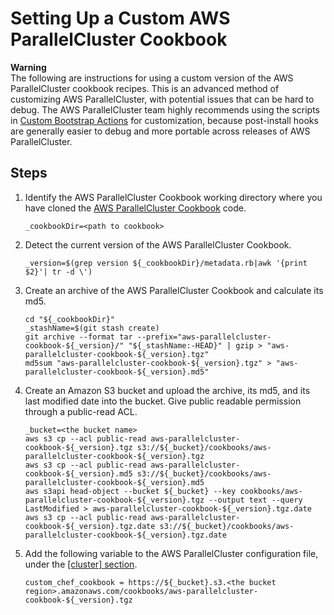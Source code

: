 # Setting Up a Custom AWS ParallelCluster Cookbook<a name="custom_cookbook"></a>

**Warning**  
The following are instructions for using a custom version of the AWS ParallelCluster cookbook recipes\. This is an advanced method of customizing AWS ParallelCluster, with potential issues that can be hard to debug\. The AWS ParallelCluster team highly recommends using the scripts in [Custom Bootstrap Actions](pre_post_install.md) for customization, because post\-install hooks are generally easier to debug and more portable across releases of AWS ParallelCluster\.

## Steps<a name="steps"></a>

1. Identify the AWS ParallelCluster Cookbook working directory where you have cloned the [AWS ParallelCluster Cookbook](https://github.com/aws/aws-parallelcluster-cookbook) code\.

   ```
   _cookbookDir=<path to cookbook>
   ```

1. Detect the current version of the AWS ParallelCluster Cookbook\.

   ```
   _version=$(grep version ${_cookbookDir}/metadata.rb|awk '{print $2}'| tr -d \')
   ```

1. Create an archive of the AWS ParallelCluster Cookbook and calculate its md5\.

   ```
   cd "${_cookbookDir}"
   _stashName=$(git stash create)
   git archive --format tar --prefix="aws-parallelcluster-cookbook-${_version}/" "${_stashName:-HEAD}" | gzip > "aws-parallelcluster-cookbook-${_version}.tgz"
   md5sum "aws-parallelcluster-cookbook-${_version}.tgz" > "aws-parallelcluster-cookbook-${_version}.md5"
   ```

1. Create an Amazon S3 bucket and upload the archive, its md5, and its last modified date into the bucket\. Give public readable permission through a public\-read ACL\.

   ```
   _bucket=<the bucket name>
   aws s3 cp --acl public-read aws-parallelcluster-cookbook-${_version}.tgz s3://${_bucket}/cookbooks/aws-parallelcluster-cookbook-${_version}.tgz
   aws s3 cp --acl public-read aws-parallelcluster-cookbook-${_version}.md5 s3://${_bucket}/cookbooks/aws-parallelcluster-cookbook-${_version}.md5
   aws s3api head-object --bucket ${_bucket} --key cookbooks/aws-parallelcluster-cookbook-${_version}.tgz --output text --query LastModified > aws-parallelcluster-cookbook-${_version}.tgz.date
   aws s3 cp --acl public-read aws-parallelcluster-cookbook-${_version}.tgz.date s3://${_bucket}/cookbooks/aws-parallelcluster-cookbook-${_version}.tgz.date
   ```

1. Add the following variable to the AWS ParallelCluster configuration file, under the [[cluster] section](cluster-definition.md)\.

   ```
   custom_chef_cookbook = https://${_bucket}.s3.<the bucket region>.amazonaws.com/cookbooks/aws-parallelcluster-cookbook-${_version}.tgz
   ```